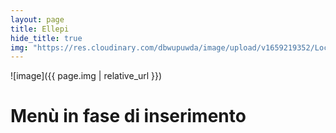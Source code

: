 ```yaml
---
layout: page
title: Ellepi
hide_title: true
img: "https://res.cloudinary.com/dbwupuwda/image/upload/v1659219352/Locali/ellepi.png"
---
```


![image]({{ page.img | relative_url }})

# Menù in fase di inserimento